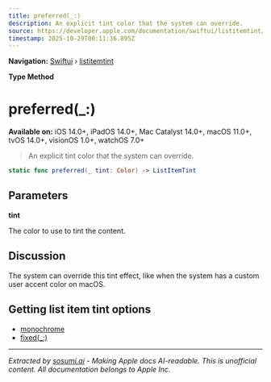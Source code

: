 ```yaml
---
title: preferred(_:)
description: An explicit tint color that the system can override.
source: https://developer.apple.com/documentation/swiftui/listitemtint/preferred(_:)
timestamp: 2025-10-29T00:11:36.895Z
---
```


**Navigation:** [Swiftui](/documentation/swiftui) › [listitemtint](/documentation/swiftui/listitemtint)

**Type Method**

# preferred(_:)

**Available on:** iOS 14.0+, iPadOS 14.0+, Mac Catalyst 14.0+, macOS 11.0+, tvOS 14.0+, visionOS 1.0+, watchOS 7.0+

> An explicit tint color that the system can override.

```swift
static func preferred(_ tint: Color) -> ListItemTint
```

## Parameters

**tint**

The color to use to tint the content.



## Discussion

The system can override this tint effect, like when the system has a custom user accent color on macOS.

## Getting list item tint options

- [monochrome](/documentation/swiftui/listitemtint/monochrome)
- [fixed(_:)](/documentation/swiftui/listitemtint/fixed(_:))

---

*Extracted by [sosumi.ai](https://sosumi.ai) - Making Apple docs AI-readable.*
*This is unofficial content. All documentation belongs to Apple Inc.*
